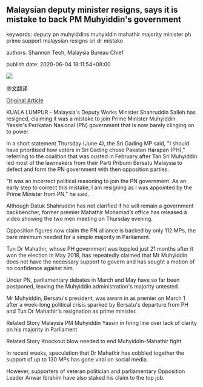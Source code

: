 ## Malaysian deputy minister resigns, says it is mistake to back PM Muhyiddin's government

keywords: deputy pn muhyiddins muhyiddin mahathir majority minister ph prime support malaysian resigns sri dr mistake

authors: Shannon Teoh, Malaysia Bureau Chief

publish date: 2020-06-04 18:11:54+08:00

![](https://www.straitstimes.com/sites/default/files/styles/x_large/public/articles/2020/06/04/yq-shahruddinmd-04062020.jpg?itok=SNbQAx-S)

[中文翻译](Malaysian%20deputy%20minister%20resigns%2C%20says%20it%20is%20mistake%20to%20back%20PM%20Muhyiddin%27s%20government_zh.md)

[Original Article](https://www.straitstimes.com/asia/se-asia/malaysian-deputy-minister-resigns-says-mistake-to-back-pm-muhyiddins-government)

KUALA LUMPUR - Malaysia's Deputy Works Minister Shahruddin Salleh has resigned, claiming it was a mistake to join Prime Minister Muhyiddin Yassin's Perikatan Nasional (PN) government that is now barely clinging on to power.

In a short statement Thursday (June 4), the Sri Gading MP said, "I should have prioritised how voters in Sri Gading chose Pakatan Harapan (PH)," referring to the coalition that was ousted in February after Tan Sri Muhyiddin led most of the lawmakers from their Parti Pribumi Bersatu Malaysia to defect and form the PN government with then opposition parties.

"It was an incorrect political reasoning to join the PN government. As an early step to correct this mistake, I am resigning as I was appointed by the Prime Minister from PN," he said.

Although Datuk Shahruddin has not clarified if he will remain a government backbencher, former premier Mahathir Mohamad’s office has released a video showing the two men meeting on Thursday evening.

Opposition figures now claim the PN alliance is backed by only 112 MPs, the bare minimum needed for a simple majority in Parliament.

Tun Dr Mahathir, whose PH government was toppled just 21 months after it won the election in May 2018, has repeatedly claimed that Mr Muhyiddin does not have the necessary support to govern and has sought a motion of no confidence against him.

Under PN, parliamentary debates in March and May have so far been postponed, leaving the Muhyiddin administration's majority untested.

Mr Muhyiddin, Bersatu's president, was sworn in as premier on March 1 after a week-long political crisis sparked by Bersatu's departure from PH and Tun Dr Mahathir's resignation as prime minister.

Related Story Malaysia PM Muhyiddin Yassin in firing line over lack of clarity on his majority in Parliament

Related Story Knockout blow needed to end Muhyiddin-Mahathir fight

In recent weeks, speculation that Dr Mahathir has cobbled together the support of up to 130 MPs has gone viral on social media.

However, supporters of veteran politician and parliamentary Opposition Leader Anwar Ibrahim have also staked his claim to the top job.